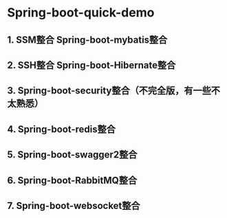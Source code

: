 # Spring-boot-quick-demo
## 1. SSM整合 Spring-boot-mybatis整合
## 2. SSH整合 Spring-boot-Hibernate整合
## 3. Spring-boot-security整合（不完全版，有一些不太熟悉）
## 4. Spring-boot-redis整合
## 5. Spring-boot-swagger2整合
## 6. Spring-boot-RabbitMQ整合
## 7. Spring-boot-websocket整合